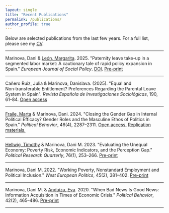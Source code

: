 ```yaml
---
layout: single
title: "Recent Publications"
permalink: /publications/
author_profile: true
---
```


Below are selected publications from the last few years. For a full list, please see my [CV](/personal/CV.pdf).

---

Marinova, Dani & [León, Margarita](https://scholar.google.com/citations?user=vK5kGwgAAAAJ&hl=es). 2025. "Paternity leave take-up in a segmented labor market: A cautionary tale of rapid policy expansion in Spain." *European Journal of Social Policy*.  [DOI](https://doi.org/10.1177/09589287241313). [Pre-print](https://ddd.uab.cat/pub/artpub/2025/307459/joueursoc_a2025iENG.pdf)

---

Cañero Ruiz, Julia & Marinova, Danislava. (2025). "Equal and Non‑transferable Entitlement? Preferences Regarding the Parental Leave System in Spain". *Revista Española de Investigaciones Sociológicas*, 190, 61–84.  [Open access](https://reis.cis.es/index.php/reis/article/download/1744/2808/5239)
 
---

[Fraile, Marta](https://sites.google.com/site/martafrailemaldonado) & Marinova, Dani. 2024. "Closing the Gender Gap in Internal Political Efficacy? Gender Roles and the Masculine Ethos of Politics in Spain." *Political Behavior*, 46(4), 2287–2311. [Open access.](https://link.springer.com/article/10.1007/s11109-024-09918-w) [Replication materials.](/web/Replication_Fraile_Marinova.zip)

---

[Hellwig, Timothy](https://sites.google.com/view/thellwig/home) & Marinova, Dani M. 2023. "Evaluating the Unequal Economy: Poverty Risk, Economic Indicators, and the Perception Gap." *Political Research Quarterly*, 76(1), 253–266.  [Pre-print](https://papers.ssrn.com/sol3/papers.cfm?abstract_id=5117551)

---

Marinova, Dani M. 2022. "Working Poverty, Nonstandard Employment and Political Inclusion." *West European Politics*, 45(2), 381–402. [Pre-print](https://papers.ssrn.com/sol3/papers.cfm?abstract_id=4008372)

---

Marinova, Dani M. & [Anduiza, Eva](https://evaanduiza.com/). 2020. "When Bad News Is Good News: Information Acquisition in Times of Economic Crisis." *Political Behavior*, 42(2), 465–486.  [Pre-print](https://papers.ssrn.com/sol3/papers.cfm?abstract_id=4008356)

---
